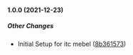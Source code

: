 #### 1.0.0 (2021-12-23)

##### Other Changes

*  Initial Setup for itc mebel ([8b361573](https://github.com/SBekzod/itc_meb/commit/8b3615735d9bd808cb20e1f9481472420c72b13e))

